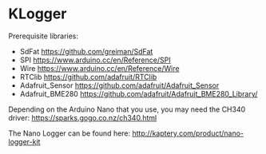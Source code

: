 # KLogger
Prerequisite libraries:
- SdFat https://github.com/greiman/SdFat
- SPI https://www.arduino.cc/en/Reference/SPI
- Wire https://www.arduino.cc/en/Reference/Wire
- RTClib https://github.com/adafruit/RTClib
- Adafruit_Sensor https://github.com/adafruit/Adafruit_Sensor
- Adafruit_BME280 https://github.com/adafruit/Adafruit_BME280_Library/

Depending on the Arduino Nano that you use, you may need the CH340 driver: https://sparks.gogo.co.nz/ch340.html

The Nano Logger can be found here: http://kaptery.com/product/nano-logger-kit

